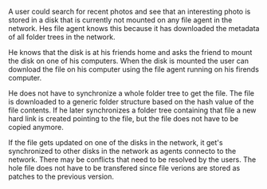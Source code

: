 A user could search for recent photos and see that an interesting photo is stored in a disk that is currently not mounted on any file agent in the network. Hes file agent knows this because it has downloaded the metadata of all folder trees in the network.

He knows that the disk is at his friends home and asks the friend to mount the disk on one of his computers. When the disk is mounted the user can download the file on his computer using the file agent running on his firends computer.

He does not have to synchronize a whole folder tree to get the file. The file is downloaded to a generic folder structure based on the hash value of the file contents. If he later synchronizes a folder tree containing that file a new hard link is created pointing to the file, but the file does not have to be copied anymore.

If the file gets updated on one of the disks in the network, it get's synchronized to other disks in the network as agents connecto to the network. There may be conflicts that need to be resolved by the users. The hole file does not have to be transfered since file verions are stored as patches to the previous version.